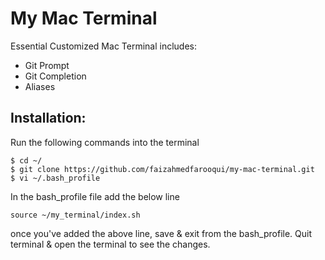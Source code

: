 # My Mac Terminal

Essential Customized Mac Terminal includes:
- Git Prompt 
- Git Completion
- Aliases

## Installation:

Run the following commands into the terminal

```shell
$ cd ~/
$ git clone https://github.com/faizahmedfarooqui/my-mac-terminal.git
$ vi ~/.bash_profile
```
In the bash_profile file add the below line
```vi
source ~/my_terminal/index.sh
```

once you've added the above line, save & exit from the bash_profile. Quit terminal & open the terminal to see the changes.
